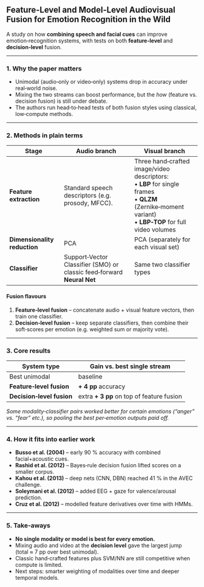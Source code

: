 ## Feature-Level and Model-Level Audiovisual Fusion for Emotion Recognition in the Wild

A study on how **combining speech and facial cues** can improve emotion‑recognition systems, with tests on both **feature‑level** and **decision‑level** fusion.

---

### 1.  Why the paper matters  

* Unimodal (audio‑only or video‑only) systems drop in accuracy under real‑world noise.  
* Mixing the two streams can boost performance, but the *how* (feature vs. decision fusion) is still under debate.  
* The authors run head‑to‑head tests of both fusion styles using classical, low‑compute methods.

---

### 2.  Methods in plain terms  

| Stage | Audio branch | Visual branch |
|-------|--------------|---------------|
|**Feature extraction**|Standard speech descriptors (e.g. prosody, MFCC).|Three hand‑crafted image/video descriptors:<br>• **LBP** for single frames<br>• **QLZM** (Zernike‑moment variant)<br>• **LBP‑TOP** for full video volumes|
|**Dimensionality reduction**|PCA|PCA (separately for each visual set)|
|**Classifier**|Support‑Vector Classifier (SMO) or classic feed‑forward **Neural Net**|Same two classifier types|

#### Fusion flavours  

1. **Feature‑level fusion** – concatenate audio + visual feature vectors, then train one classifier.  
2. **Decision‑level fusion** – keep separate classifiers, then combine their soft‑scores per emotion (e.g. weighted sum or majority vote).

---

### 3.  Core results  

| System type | Gain vs. best single stream |
|-------------|----------------------------|
|Best unimodal|baseline|
|**Feature‑level fusion**|**+ 4 pp** accuracy|
|**Decision‑level fusion**|extra **+ 3 pp** on top of feature fusion|

*Some modality‑classifier pairs worked better for certain emotions (“anger” vs. “fear” etc.), so pooling the *best* per‑emotion outputs paid off.*

---

### 4.  How it fits into earlier work  

* **Busso et al. (2004)** – early 90 % accuracy with combined facial+acoustic cues.  
* **Rashid et al. (2012)** – Bayes‑rule decision fusion lifted scores on a smaller corpus.  
* **Kahou et al. (2013)** – deep nets (CNN, DBN) reached 41 % in the AVEC challenge.  
* **Soleymani et al. (2012)** – added EEG + gaze for valence/arousal prediction.  
* **Cruz et al. (2012)** – modelled feature derivatives over time with HMMs.

---

### 5.  Take‑aways  

* **No single modality or model is best for every emotion.**  
* Mixing audio and video at the **decision level** gave the largest jump (total ≈ 7 pp over best unimodal).  
* Classic hand‑crafted features plus SVM/NN are still competitive when compute is limited.  
* Next steps: smarter weighting of modalities over time and deeper temporal models.

